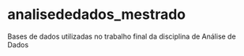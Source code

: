 # analisededados_mestrado
Bases de dados utilizadas no trabalho final da disciplina de Análise de Dados
